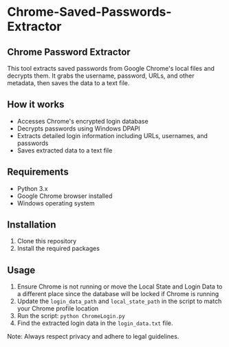 # Chrome-Saved-Passwords-Extractor

## Chrome Password Extractor

This tool extracts saved passwords from Google Chrome's local files and decrypts them. It grabs the username, password, URLs, and other metadata, then saves the data to a text file.

## How it works
  - Accesses Chrome's encrypted login database
  - Decrypts passwords using Windows DPAPI
  - Extracts detailed login information including URLs, usernames, and passwords
  - Saves extracted data to a text file
    
## Requirements
  - Python 3.x
  - Google Chrome browser installed
  - Windows operating system
    
## Installation
  1. Clone this repository
  2. Install the required packages      

## Usage
  1. Ensure Chrome is not running or move the Local State and Login Data to a different place since the database will be locked if Chrome is 
     running
  2. Update the `login_data_path` and `local_state_path` in the script to match your Chrome profile location
  3. Run the script: `python ChromeLogin.py`
  4. Find the extracted login data in the `login_data.txt` file.

Note: Always respect privacy and adhere to legal guidelines.
